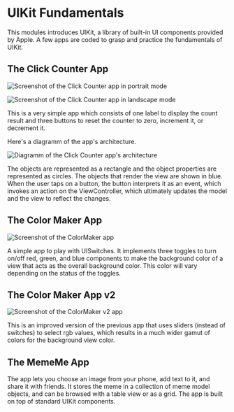 # UIKit Fundamentals

This modules introduces UIKit, a library of built-in UI components provided by Apple. A few apps are coded to grasp and practice the fundamentals of UIKit.

## The Click Counter App

![Screenshot of the Click Counter app in portrait mode](https://raw.githubusercontent.com/patternina/ios-developer-nanodegree/main/UIKit%20Fundamentals/images/click-counter-app-screenshot-portrait.png)

![Screenshot of the Click Counter app in landscape mode](https://raw.githubusercontent.com/patternina/ios-developer-nanodegree/main/UIKit%20Fundamentals/images/click-counter-app-screenshot-landscape.png)

This is a very simple app which consists of one label to display the count result and three buttons to reset the counter to zero, increment it, or decrement it.

Here's a diagramm of the app's architecture.

![Diagramm of the Click Counter app's architecture](https://raw.githubusercontent.com/patternina/ios-developer-nanodegree/main/UIKit%20Fundamentals/images/click-counter-app-architecture-diagramm.png)

The objects are represented as a rectangle and the object properties are represented as circles. The objects that render the view are shown in blue. When the user taps on a button, the button interprets it as an event, which invokes an action on the ViewController, which ultimately updates the model and the view to reflect the changes.

## The Color Maker App

![Screenshot of the ColorMaker app](https://raw.githubusercontent.com/patternina/ios-developer-nanodegree/main/UIKit%20Fundamentals/images/color-maker-app-screenshot.png)

A simple app to play with UISwitches. It implements three toggles to turn on/off red, green, and blue components to make the background color of a view that acts as the overall background color. This color will vary depending on the status of the toggles.

## The Color Maker App v2

![Screenshot of the ColorMaker v2 app](https://raw.githubusercontent.com/patternina/ios-developer-nanodegree/main/UIKit%20Fundamentals/images/color-maker-2-app-screenshot.png)

This is an improved version of the previous app that uses sliders (instead of switches) to select rgb values, which results in a much wider gamut of colors for the background view color.

## The MemeMe App

The app lets you choose an image from your phone, add text to it, and share it with friends. It stores the meme in a collection of meme model objects, and can be browsed with a table view or as a grid. The app is built on top of standard UIKit components.
